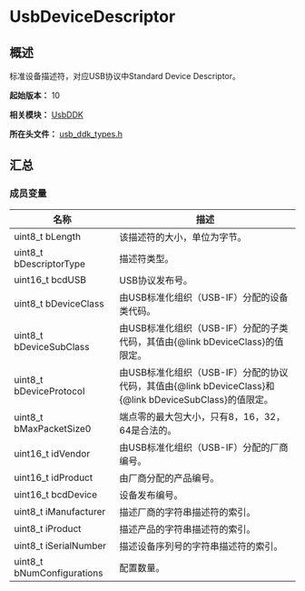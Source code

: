 # UsbDeviceDescriptor
<!--Kit: Driver Development Kit-->
<!--Subsystem: Driver-->
<!--Owner: @lixinsheng2-->
<!--SE: @w00373942-->
<!--TSE: @dong-dongzhen-->

## 概述

标准设备描述符，对应USB协议中Standard Device Descriptor。

**起始版本：** 10

**相关模块：** [UsbDDK](capi-usbddk.md)

**所在头文件：** [usb_ddk_types.h](capi-usb-ddk-types-h.md)

## 汇总

### 成员变量

| 名称 | 描述 |
| -- | -- |
| uint8_t bLength | 该描述符的大小，单位为字节。 |
| uint8_t bDescriptorType | 描述符类型。 |
| uint16_t bcdUSB | USB协议发布号。 |
| uint8_t bDeviceClass | 由USB标准化组织（USB-IF）分配的设备类代码。 |
| uint8_t bDeviceSubClass | 由USB标准化组织（USB-IF）分配的子类代码，其值由{@link bDeviceClass}的值限定。 |
| uint8_t bDeviceProtocol | 由USB标准化组织（USB-IF）分配的协议代码，其值由{@link bDeviceClass}和{@link bDeviceSubClass}的值限定。 |
| uint8_t bMaxPacketSize0 | 端点零的最大包大小，只有8，16，32，64是合法的。 |
| uint16_t idVendor | 由USB标准化组织（USB-IF）分配的厂商编号。 |
| uint16_t idProduct | 由厂商分配的产品编号。 |
| uint16_t bcdDevice | 设备发布编号。 |
| uint8_t iManufacturer | 描述厂商的字符串描述符的索引。 |
| uint8_t iProduct | 描述产品的字符串描述符的索引。 |
| uint8_t iSerialNumber | 描述设备序列号的字符串描述符的索引。 |
| uint8_t bNumConfigurations | 配置数量。 |


